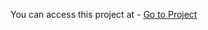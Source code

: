 You can access this project at - <a href="http://bhuvneshdev.com/javascript30/01-Drum-Kit/"> Go to Project</a> 

